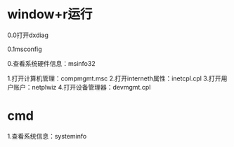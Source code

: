 # window+r运行
<p>0.0打开dxdiag</p>
<p>0.1msconfig</p>
<p>0.查看系统硬件信息：msinfo32</p>
1.打开计算机管理：compmgmt.msc  
2.打开interneth属性：inetcpl.cpl  
3.打开用户账户：netplwiz  
4.打开设备管理器：devmgmt.cpl  
 
# cmd
1.查看系统信息：systeminfo  
